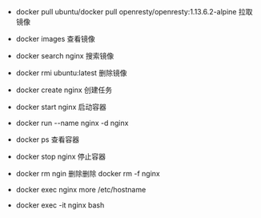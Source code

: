 * docker pull ubuntu/docker pull openresty/openresty:1.13.6.2-alpine 拉取镜像
* docker images 查看镜像
* docker search nginx 搜索镜像
* docker rmi ubuntu:latest 删除镜像

* docker create nginx 创建任务
* docker start nginx 启动容器
* docker run --name nginx -d nginx
* docker ps  查看容器
* docker stop nginx 停止容器
* docker rm ngin 删除删除   docker rm -f nginx
* docker exec nginx more /etc/hostname 
* docker exec -it nginx bash